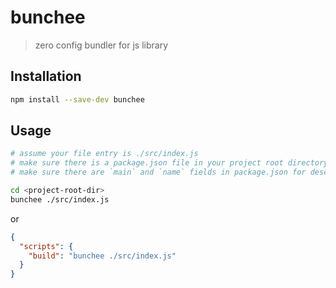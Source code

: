 # bunchee
> zero config bundler for js library

## Installation

```sh
npm install --save-dev bunchee
```

## Usage

```sh
# assume your file entry is ./src/index.js
# make sure there is a package.json file in your project root directory
# make sure there are `main` and `name` fields in package.json for description

cd <project-root-dir>
bunchee ./src/index.js
```

or

```json
{
  "scripts": {
    "build": "bunchee ./src/index.js"
  }
}
```
